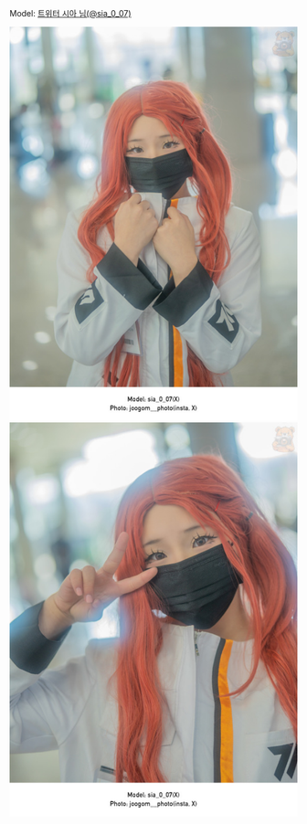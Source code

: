 ﻿---
dddd: 2023.12.03 AGF
nickname: 시아
sns_type: x
sns_id: sia_0_07
---

<a name="sia_0_07"></a>
Model: <a href="https://x.com/sia_0_07" target="_blank">트위터 시아 님(@sia_0_07)</a>

![DSC08687-Bearbeitet.jpg](/assets/img/2023/12-03/DSC08687-Bearbeitet.jpg)
![DSC08692-Bearbeitet.jpg](/assets/img/2023/12-03/DSC08692-Bearbeitet.jpg)